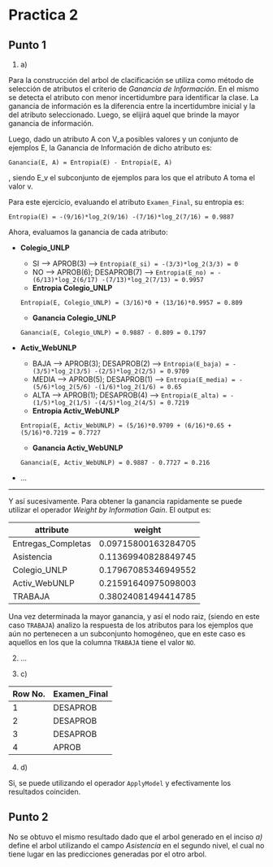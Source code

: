 # Practica 2

## Punto 1

1.  a)

Para la construcción del arbol de clacificación se utiliza como método de
selección de atributos el criterio de _Ganancia de Información_. En el mismo
se detecta el atributo con menor incertidumbre para identificar la clase.
La ganancia de información es la diferencia entre la incertidumbre inicial
y la del atributo seleccionado. Luego, se elijirá aquel que brinde la
mayor ganancia de información.

Luego, dado un atributo A con V_a posibles valores y un conjunto de ejemplos
E, la Ganancia de Información de dicho atributo es:

`Ganancia(E, A) = Entropia(E) - Entropia(E, A)`

, siendo E_v el subconjunto de ejemplos para los que el atributo A toma el
valor v.

Para este ejercicio, evaluando el atributo `Examen_Final`, su entropia es:

`Entropia(E) = -(9/16)*log_2(9/16) -(7/16)*log_2(7/16) = 0.9887`

Ahora, evaluamos la ganancia de cada atributo:

-   **Colegio_UNLP**

    -   SI --> APROB(3) --> `Entropia(E_si) = -(3/3)*log_2(3/3) = 0`
    -   NO --> APROB(6); DESAPROB(7) --> `Entropia(E_no) = -(6/13)*log_2(6/17) -(7/13)*log_2(7/13) = 0.9957`
    -   **Entropia Colegio_UNLP**

    `Entropia(E, Colegio_UNLP) = (3/16)*0 + (13/16)*0.9957 = 0.809`

    -   **Ganancia Colegio_UNLP**

    `Ganancia(E, Colegio_UNLP) = 0.9887 - 0.809 = 0.1797`

-   **Activ_WebUNLP**

    -   BAJA --> APROB(3); DESAPROB(2) --> `Entropia(E_baja) = -(3/5)*log_2(3/5) -(2/5)*log_2(2/5) =
        0.9709`
    -   MEDIA --> APROB(5); DESAPROB(1) --> `Entropia(E_media) = -(5/6)*log_2(5/6) -(1/6)*log_2(1/6) =
        0.65`
    -   ALTA --> APROB(1); DESAPROB(4) --> `Entropia(E_alta) = -(1/5)*log_2(1/5) -(4/5)*log_2(4/5) =
        0.7219`
    -   **Entropia Activ_WebUNLP**

    `Entropia(E, Activ_WebUNLP) = (5/16)*0.9709 + (6/16)*0.65 + (5/16)*0.7219 = 0.7727`

    -   **Ganancia Activ_WebUNLP**

    `Ganancia(E, Activ_WebUNLP) = 0.9887 - 0.7727 = 0.216`

-   ...

* * *

Y así sucesivamente. Para obtener la ganancia rapidamente se puede utilizar
el operador _Weight by Information Gain_. El output es:

| attribute          | weight              |
| ------------------ | ------------------- |
| Entregas_Completas | 0.09715800163284705 |
| Asistencia         | 0.11369940828849745 |
| Colegio_UNLP       | 0.17967085346949552 |
| Activ_WebUNLP      | 0.21591640975098003 |
| TRABAJA            | 0.38024081494414785 |

Una vez determinada la mayor ganancia, y así el nodo raiz, (siendo en este caso
`TRABAJA`) analizo la respuesta de los atributos para los ejemplos que aún
no pertenecen a un subconjunto homogéneo, que en este caso es aquellos
en los que la columna `TRABAJA` tiene el valor `NO`.

2.  ...

3.  c)

| Row No. | Examen_Final |
| ------- | ------------ |
| 1       | DESAPROB     |
| 2       | DESAPROB     |
| 3       | DESAPROB     |
| 4       | APROB        |

4.  d)

Si, se puede utilizando el operador `ApplyModel` y efectivamente los resultados
coinciden.

## Punto 2

No se obtuvo el mismo resultado dado que el arbol generado en el inciso _a)_
define el arbol utilizando el campo _Asistencia_ en el segundo nivel,
el cual no tiene lugar en las predicciones generadas por el otro arbol.

